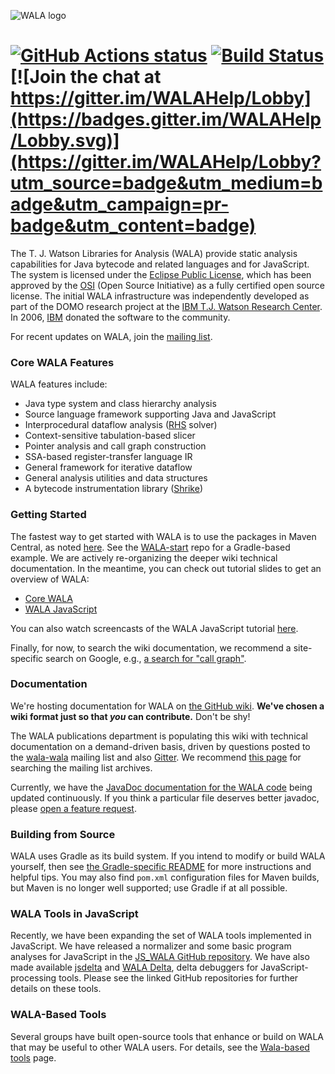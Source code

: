 ![WALA logo](http://wala.sourceforge.net/wiki/images/9/94/WALA-banner.png)

[![GitHub Actions status](https://github.com/wala/WALA/workflows/Continuous%20integration/badge.svg)](https://github.com/wala/WALA/actions?query=workflow%3A%22Continuous+integration%22) [![Build Status](https://travis-ci.org/wala/WALA.svg?branch=master)](https://travis-ci.org/wala/WALA) [![Join the chat at https://gitter.im/WALAHelp/Lobby](https://badges.gitter.im/WALAHelp/Lobby.svg)](https://gitter.im/WALAHelp/Lobby?utm_source=badge&utm_medium=badge&utm_campaign=pr-badge&utm_content=badge)
=====================

The T. J. Watson Libraries for Analysis (WALA) provide static analysis capabilities for Java bytecode and related languages and for JavaScript. The system is licensed under the [Eclipse Public License](http://www.eclipse.org/legal/epl-v10.html), which has been approved by the [OSI](http://www.opensource.org/) (Open Source Initiative) as a fully certified open source license. The initial WALA infrastructure was independently developed as part of the DOMO research project at the [IBM T.J. Watson Research Center](http://www.research.ibm.com/). In 2006, [IBM](http://www.ibm.com/us/) donated the software to the community.

For recent updates on WALA, join the [mailing list](http://sourceforge.net/p/wala/mailman/).

### Core WALA Features

WALA features include:

* Java type system and class hierarchy analysis
* Source language framework supporting Java and JavaScript
* Interprocedural dataflow analysis ([RHS](http://www.cs.wisc.edu/~reps/#popl95) solver)
* Context-sensitive tabulation-based slicer
* Pointer analysis and call graph construction
* SSA-based register-transfer language IR
* General framework for iterative dataflow
* General analysis utilities and data structures
* A bytecode instrumentation library ([Shrike](https://github.com/wala/WALA/wiki/Shrike))

### Getting Started

The fastest way to get started with WALA is to use the packages in Maven Central, as noted [here](https://github.com/wala/WALA/wiki/Getting-Started#quick-start-using-maven-central-packages).  See the [WALA-start](https://github.com/wala/WALA-start) repo for a Gradle-based example.  We are actively re-organizing the deeper wiki technical documentation.  In the meantime, you can check out tutorial slides to get an overview of WALA:
* [Core WALA](http://wala.sourceforge.net/files/PLDI_WALA_Tutorial.pdf)
* [WALA JavaScript](http://wala.sourceforge.net/files/WALAJavaScriptTutorial.pdf)

You can also watch screencasts of the WALA JavaScript tutorial [here](https://www.youtube.com/user/WALALibraries/videos).

Finally, for now, to search the wiki documentation, we recommend a site-specific search on Google, e.g., [a search for "call graph"](https://www.google.com/search?q=call+graph+site%3Ahttps%3A%2F%2Fgithub.com%2Fwala%2FWALA%2Fwiki&oq=call+graph+site%3Ahttps%3A%2F%2Fgithub.com%2Fwala%2FWALA%2Fwiki).

### Documentation

We're hosting documentation for WALA on [the GitHub wiki](https://github.com/wala/WALA/wiki).  **We've chosen a wiki format just so that _you_ can contribute.** Don't be shy!

The WALA publications department is populating this wiki with technical documentation on a demand-driven basis, driven by questions posted to the [wala-wala](http://sourceforge.net/p/wala/mailman/) mailing list and also [Gitter](https://gitter.im/WALAHelp/Lobby). We recommend [this page](https://groups.google.com/forum/#!forum/wala-sourceforge-net) for searching the mailing list archives.

Currently, we have the [JavaDoc documentation for the WALA code](https://wala.github.io/javadoc) being updated continuously. If you think a particular file deserves better javadoc, please [open a feature request](https://github.com/wala/WALA/issues).

### Building from Source

WALA uses Gradle as its build system.  If you intend to modify or build WALA yourself, then see [the Gradle-specific README](README-Gradle.md) for more instructions and helpful tips.  You may also find `pom.xml` configuration files for Maven builds, but Maven is no longer well supported; use Gradle if at all possible.

### WALA Tools in JavaScript

Recently, we have been expanding the set of WALA tools implemented in JavaScript. We have released a normalizer and some basic program analyses for JavaScript in the [JS_WALA GitHub repository](https://github.com/wala/JS_WALA). We have also made available [jsdelta](https://github.com/wala/jsdelta) and [WALA Delta](https://github.com/wala/WALADelta), delta debuggers for JavaScript-processing tools. Please see the linked GitHub repositories for further details on these tools.

### WALA-Based Tools

Several groups have built open-source tools that enhance or build on WALA that may be useful to other WALA users. For details, see the [Wala-based tools](https://github.com/wala/WALA/wiki/WALA-Based-Tools) page.


